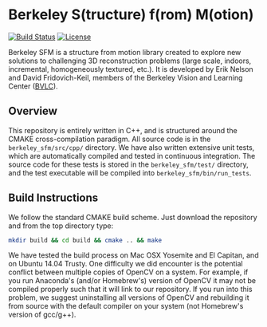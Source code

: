 # Berkeley S(tructure) f(rom) M(otion)

[![Build Status](https://travis-ci.org/erik-nelson/berkeley_sfm.svg?branch=master)](https://travis-ci.org/erik-nelson/berkeley_sfm)
[![License](https://img.shields.io/badge/license-BSD-blue.svg)](LICENSE)

Berkeley SFM is a structure from motion library created to explore new solutions to challenging 3D reconstruction problems (large scale, indoors, incremental, homogeneously textured, etc.). It is developed by Erik Nelson and David Fridovich-Keil, members of the Berkeley Vision and Learning Center ([BVLC](http://bvlc.eecs.berkeley.edu)).

## Overview
This repository is entirely written in C++, and is structured around the CMAKE cross-compilation paradigm. All source code is in the `berkeley_sfm/src/cpp/` directory. We have also written extensive unit tests, which are automatically compiled and tested in continuous integration. The source code for these tests is stored in the `berkeley_sfm/test/` directory, and the test executable will be compiled into `berkeley_sfm/bin/run_tests`.

## Build Instructions
We follow the standard CMAKE build scheme. Just download the repository and from the top directory type:

```bash
mkdir build && cd build && cmake .. && make
```

We have tested the build process on Mac OSX Yosemite and El Capitan, and on Ubuntu 14.04 Trusty. One difficulty we did encounter is the potential conflict between multiple copies of OpenCV on a system. For example, if you run Anaconda's (and/or Homebrew's) version of OpenCV it may not be compiled properly such that it will link to our repository. If you run into this problem, we suggest uninstalling all versions of OpenCV and rebuilding it from source with the default compiler on your system (not Homebrew's version of gcc/g++).
